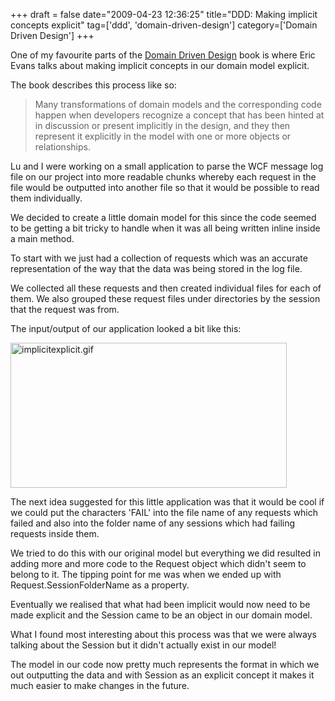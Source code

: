 +++
draft = false
date="2009-04-23 12:36:25"
title="DDD: Making implicit concepts explicit"
tag=['ddd', 'domain-driven-design']
category=['Domain Driven Design']
+++

One of my favourite parts of the <a href="http://domaindrivendesign.org">Domain Driven Design</a> book is where Eric Evans talks about making implicit concepts in our domain model explicit.

The book describes this process like so:

<blockquote>
Many transformations of domain models and the corresponding code happen when developers recognize a concept that has been hinted at in discussion or present implicitly in the design, and they then represent it explicitly in the model with one or more objects or relationships.
</blockquote>

Lu and I were working on a small application to parse the WCF message log file on our project into more readable chunks whereby each request in the file would be outputted into another file so that it would be possible to read them individually.

We decided to create a little domain model for this since the code seemed to be getting a bit tricky to handle when it was all being written inline inside a main method.

To start with we just had a collection of requests which was an accurate representation of the way that the data was being stored in the log file.

We collected all these requests and then created individual files for each of them. We also grouped these request files under directories by the session that the request was from.

The input/output of our application looked a bit like this:

<img src="{{<siteurl>}}/uploads/2009/04/implicitexplicit.gif" alt="implicitexplicit.gif" border="0" width="442" height="232" />

The next idea suggested for this little application was that it would be cool if we could put the characters 'FAIL' into the file name of any requests which failed and also into the folder name of any sessions which had failing requests inside them.

We tried to do this with our original model but everything we did resulted in adding more and more code to the Request object which didn't seem to belong to it. The tipping point for me was when we ended up with Request.SessionFolderName as a property.

Eventually we realised that what had been implicit would now need to be made explicit and the Session came to be an object in our domain model.

What I found most interesting about this process was that we were always talking about the Session but it didn't actually exist in our model!

The model in our code now pretty much represents the format in which we out outputting the data and with Session as an explicit concept it makes it much easier to make changes in the future.


